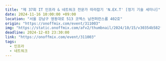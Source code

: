 ```yaml
---
title: "제 37회 IT 인프라 & 네트워크 전문가 따라잡기 'N.EX.T' [정기 기술 세미나]"
date: 2024-11-16 10:00:00 +09:00
location: "서울 강남구 영동대로 513 코엑스 남컨퍼런스룸 402호"
origin: "https://onoffmix.com/event/311003"
img: "https://static.onoffmix.com/afv2/thumbnail/2024/10/15/v30354b582f1e350b1143e224d7b2c3f2f.jpg"
deadline: 2024-12-03 23:30:00 
link: "https://onoffmix.com/event/311003"
tags:
  - 인프라
  - 네트워크
---
```

